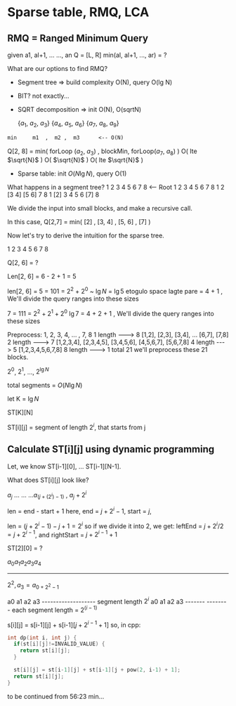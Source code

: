 # Sparse table, RMQ, LCA

## RMQ = Ranged Minimum Query

given a1, al+1, ... ..., an
Q = [L, R]
min(al, al+1, ..., ar) = ?

What are our options to find RMQ?

* Segment tree   => build complexity O(N), query O(lg N)
* BIT? not exactly...
* SQRT decomposition => init O(N), O(sqrtN)

    {$a_1$, $a_2$, $a_3$}   {$a_4$, $a_5$, $a_6$}   {$a_7$, $a_8$, $a_9$}

```txt
min     m1  ,  m2 ,  m3      <-- O(N)
```

Q[2, 8] = min( forLoop ($a_2$, $a_3$) , blockMin, forLoop($a_7$, $a_8$) )
           O( lte $\sqrt{N}$ )     O( $\sqrt{N}$ )     O( lte $\sqrt{N}$ )

* Sparse table: init $O(N\lg{N})$, query O(1)

What happens in a segment tree?
      1 2 3 4 5 6 7 8               <-- Root
   1 2 3 4            5 6 7 8
1 2     [3 4]        [5 6]      7 8
1   [2]   3   4    5   6    [7]    8

We divide the input into small blocks, and make a recursive call.

In this case, Q[2,7]  = min( [2] , [3, 4] , [5, 6] , [7] )

Now let's try to derive the intuition for the sparse tree.

  1   2   3   4   5   6   7   8

  Q[2, 6] = ?

  Len[2, 6] = 6 - 2 + 1 = 5

  len[2, 6] = 5 = 101 = $2^2$ + $2^0$  ~ $\lg{N}$ = $\lg{5}$ etogulo space lagte pare
                      =  4  + 1  , We'll divide the query ranges into these sizes

7 = 111 = $2^2 + 2^1 + 2^0 ~ \lg{7}$
        = 4  + 2 + 1   ,  We'll divide the query ranges into these sizes

Preprocess:
  1, 2, 3, 4, ... , 7, 8                                           1 length   ---> 8
  [1,2], [2,3], [3,4], ... [6,7], [7,8]                            2 length   ---> 7
  [1,2,3,4], [2,3,4,5], [3,4,5,6], [4,5,6,7], [5,6,7,8]            4 length   ---> 5
  [1,2,3,4,5,6,7,8]                                                8 length   ---> 1
                                                                     total         21 we'll preprocess these 21 blocks.

$2^0$, $2^1$, ..., $2^{\lg{N}}$

total segments = $O(N\lg{N})$

let K = $\lg{N}$

ST[K][N]

ST[i][j] = segment of length $2^i$, that starts from j

## Calculate ST[i][j] using dynamic programming

Let, we know ST[i-1][0], ... ST[i-1][N-1].

What does ST[i][j] look like?

$a_j$ ... ... ...$a_( j + (2^i) - 1 )$ ,   $a_j + 2^i$

len = end - start + 1
here, end = $j + 2^{i} - 1$,
start = $j$,

len = $(j + 2^{i} - 1)  - j + 1 = 2^i$
so if we divide it into 2, we get:
leftEnd = $j + 2^{i} / 2 = j + 2^{i-1}$, and rightStart = $j + 2^{i-1} + 1$

ST[2][0] = ?

$a_0 a_1 a_2 a_3 a_4$

-----------
  $2^2, a_3 = a_{0 + 2^{2}-1}$

a0   a1    a2    a3
-------------------   segment length $2^i$
a0   a1    a2    a3
-------    --------   each segment length = $2^(i-1)$

s[i][j] = s[i-1][j] + s[i-1][$j + 2^{i-1} + 1$]
so, in cpp:

```cpp
int dp(int i, int j) {
  if(st[i][j]!=INVALID_VALUE) {
    return st[i][j];
  }

  st[i][j] = st[i-1][j] + st[i-1][j + pow(2, i-1) + 1];
  return st[i][j];
}
```

to be continued from 56:23 min...
